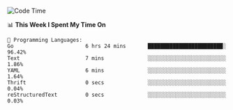<!--START_SECTION:waka-->
![Code Time](http://img.shields.io/badge/Code%20Time-321%20hrs%2014%20mins-blue)

📊 **This Week I Spent My Time On** 

```text
💬 Programming Languages: 
Go                       6 hrs 24 mins       ████████████████████████░   96.42% 
Text                     7 mins              ░░░░░░░░░░░░░░░░░░░░░░░░░   1.86% 
YAML                     6 mins              ░░░░░░░░░░░░░░░░░░░░░░░░░   1.64% 
Thrift                   0 secs              ░░░░░░░░░░░░░░░░░░░░░░░░░   0.04% 
reStructuredText         0 secs              ░░░░░░░░░░░░░░░░░░░░░░░░░   0.03%

```


<!--END_SECTION:waka-->